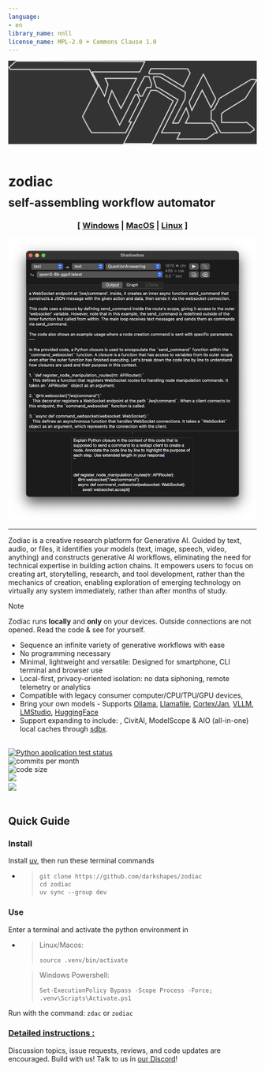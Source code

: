 ```yaml
---
language:
- en
library_name: nnll
license_name: MPL-2.0 + Commons Clause 1.0
---
```


<picture>
  <source media="(prefers-color-scheme: dark)" srcset="img_src/zodiac_dark_stealth.png">
  <source media="(prefers-color-scheme: light)" srcset="img_src/zodiac_light_stealth.png">
  <img alt="Futuristic, slanted wireframe block type spelling the word 'ZODIAC' using overlapping and interweaving shapes and triangles for the 'O' and 'A'." src="img_src/zodiac_dark_bg.png">
</picture><br><br>


# zodiac <br><sub>self-assembling workflow automator</sub>

<div align="center">

### [ [Windows](https://github.com/darkshapes/sdbx/wiki/Develop) | [MacOS](https://github.com/darkshapes/sdbx/wiki/Develop) | [Linux](https://github.com/darkshapes/sdbx/wiki/Develop) ]

![A dark theme screenshot of the image](img_src/screenshot07-14.png)
 <hr>
 </div>
Zodiac is a creative research platform for Generative AI. Guided by text, audio, or files, it identifies your models (text, image, speech, video, anything) and constructs generative AI workflows, eliminating the need for technical expertise in building action chains. It empowers users to focus on creating art, storytelling, research, and tool development, rather than the mechanics of creation, enabling exploration of emerging technology on virtually any system immediately, rather than after months of study.

> [!NOTE]
> Zodiac runs **locally** and **only** on your devices. Outside connections are not opened. Read the code & see for yourself.

* Sequence an infinite variety of generative workflows with ease
* No programming necessary
* Minimal, lightweight and versatile: Designed for smartphone, CLI terminal and browser use
* Local-first, privacy-oriented isolation: no data siphoning, remote telemetry or analytics
* Compatible with legacy consumer computer/CPU/TPU/GPU devices,
* Bring your own models - Supports [Ollama](https://ollama.com/), [Llamafile](http://github.com/Mozilla-Ocho/llamafile), [Cortex/Jan](http://cortex.so), [VLLM](https://github.com/vllm-project/vllm), [LMStudio](http://lmstudio.ai/), [HuggingFace](https://huggingface.co/)
* Support expanding to include: , CivitAI, ModelScope & AIO (all-in-one) local caches through [sdbx](https://github.com/darkshapes/sdbx).<br><br>


[![Python application test status](https://github.com/darkshapes/zodiac/actions/workflows/zodiac.yml/badge.svg)](https://github.com/darkshapes/zodiac/actions/workflows/zodiac.yml) <br>
![commits per month](https://img.shields.io/github/commit-activity/m/darkshapes/zodiac?color=indigo)<br>
![code size](https://img.shields.io/github/languages/code-size/darkshapes/zodiac?color=navy)<br>
[<img src="https://img.shields.io/discord/1266757128249675867?color=5865F2">](https://discord.gg/VVn9Ku74Dk)<br>
[<img src="https://img.shields.io/badge/me-__?logo=kofi&logoColor=white&logoSize=auto&label=feed&labelColor=maroon&color=grey&link=https%3A%2F%2Fko-fi.com%2Fdarkshapes">](https://ko-fi.com/darkshapes)<br>
<br>


## Quick Guide


### Install

Install [uv](https://github.com/astral-sh/uv#installation), then run these terminal commands
- >
  >```
  > git clone https://github.com/darkshapes/zodiac
  > cd zodiac
  > uv sync --group dev
  > ```

### Use

Enter a terminal and activate the python environment in
- >
  > Linux/Macos:
  > ```
  > source .venv/bin/activate
  > ```

  > Windows Powershell:
  > ```
  > Set-ExecutionPolicy Bypass -Scope Process -Force; .venv\Scripts\Activate.ps1
  > ```

Run with the command:
```zdac```
or
```zodiac```

### [Detailed instructions :](https://github.com/darkshapes/sdbx/wiki/Develop)

Discussion topics, issue requests, reviews, and code updates are encouraged. Build with us! Talk to us in [our Discord](https://discord.gg/VVn9Ku74Dk)!

</div>



